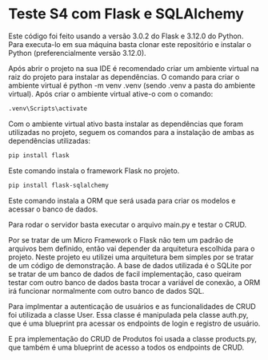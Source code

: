 <h1>Teste S4 com Flask e SQLAlchemy</h1>


  Este código foi feito usando a versão 3.0.2 do Flask e 3.12.0 do Python.
  Para executa-lo em sua máquina basta clonar este repositório e instalar o Python (preferencialmente versão 3.12.0).

  Após abrir o projeto na sua IDE é recomendado criar um ambiente virtual na raiz do projeto para instalar as dependências.
  O comando para criar o ambiente virtual é python -m venv .venv (sendo .venv a pasta do ambiente virtual).
  Após criar o ambiente virtual ative-o com o comando: 
  ```bash
  .venv\Scripts\activate
  ```

  Com o ambiente virtual ativo basta instalar as dependências que foram utilizadas no projeto, seguem os comandos para a instalação de ambas as dependências utilizadas:
  ```bash
  pip install flask
  ```
 
  Este comando instala o framework Flask no projeto.

  ```bash
  pip install flask-sqlalchemy
  ```

  Este comando instala a ORM que será usada para criar os modelos e acessar o banco de dados.

  Para rodar o servidor basta executar o arquivo main.py e testar o CRUD.

  Por se tratar de um Micro Framework o Flask não tem um padrão de arquivos bem definido, então vai depender da arquitetura escolhida para o projeto.
  Neste projeto eu utilizei uma arquitetura bem simples por se tratar de um código de demonstração. 
  A base de dados utilizada é o SQLite por se tratar de um banco de dados de facil implementação, caso queiram testar com outro banco de dados basta trocar a variável de 
  conexão, a ORM irá funcionar normalmente com outro banco de dados SQL.

  Para implmentar a autenticação de usuários e as funcionalidades de CRUD foi utilizada a classe User.
  Essa classe é manipulada pela classe auth.py, que é uma blueprint pra acessar os endpoints de login e registro de usuário.

  E pra implementação do CRUD de Produtos foi usada a classe products.py, que também é uma blueprint de acesso a todos os endpoints de CRUD.
  
  
